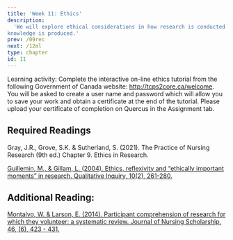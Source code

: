 ```yaml
---
title: 'Week 11: Ethics'
description:
  'We will explore ethical considerations in how research is conducted and
knowledge is produced.'
prev: /09rec
next: /12ml
type: chapter
id: 11
---
```


<exercise id="1" title="Lecture">

<!-- This week's lecture will be delivered by Danielle Just.

<iframe src="https://voicethread.com/share/13778489/" width="100%" height="550px" allowfullscreen></iframe>  -->


</exercise>

<exercise id="2" title="Learning activitiy">

Learning activity:  Complete the interactive on-line ethics tutorial from the following Government of Canada website: http://tcps2core.ca/welcome.   You will be asked to create a user name and password which will allow you to save your work and obtain a certificate at the end of the tutorial. Please upload your certificate of completion on Quercus in the Assignment tab.

</exercise>

<exercise id="3" title="Readings">

## Required Readings 

Gray, J.R., Grove, S.K. & Sutherland, S.  (2021). The Practice of Nursing Research (9th ed.) Chapter 9. Ethics in Research.

[Guillemin, M., & Gillam, L. (2004). Ethics, reflexivity and “ethically important moments” in research. Qualitative Inquiry, 10(2), 261-280.](http://qix.sagepub.com/content/10/2/261.short?rss=1&ssource=mfc)


## Additional Reading:

[Montalvo, W. & Larson, E. (2014). Participant comprehension of research for which they volunteer: a systematic review. Journal of Nursing Scholarship, 46, (6), 423 - 431.](https://sigmapubs-onlinelibrary-wiley-com.myaccess.library.utoronto.ca/doi/epdf/10.1111/jnu.1209) 

</exercise>
